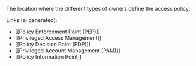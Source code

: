 The location where the different types of owners define the access policy.

Links (ai generated):
 - [[Policy Enforcement Point (PEP)]]
 - [[Privileged Access Management]]
 - [[Policy Decision Point (PDP)]]
 - [[Privileged Account Management (PAM)]]
 - [[Policy Information Point]]
